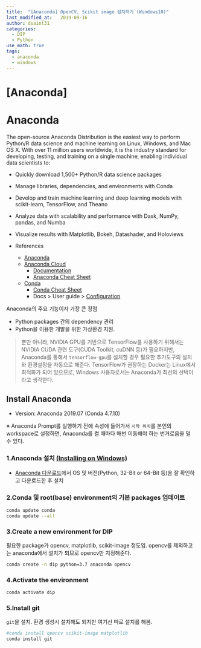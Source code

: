 ```yaml
---
title:  "[Anaconda] OpenCV, Scikit image 설치하기 (Windows10)"
last_modified_at:   2019-09-16
author: dsaint31
categories: 
  - DIP
  - Python
use_math: true
tags: 
  - anaconda
  - windows
---
```


# [Anaconda]
# Anaconda


The open-source Anaconda Distribution is the easiest way to perform Python/R data science and machine learning on Linux, Windows, and Mac OS X. With over 11 million users worldwide, it is the industry standard for developing, testing, and training on a single machine, enabling individual data scientists to:


* Quickly download 1,500+ Python/R data science packages
* Manage libraries, dependencies, and environments with Conda
* Develop and train machine learning and deep learning models with scikit-learn, TensorFlow, and Theano
* Analyze data with scalability and performance with Dask, NumPy, pandas, and Numba
* Visualize results with Matplotlib, Bokeh, Datashader, and Holoviews


* References
  * [Anaconda](https://www.anaconda.com)
  * [Anaconda Cloud](https://anaconda.org/)
    * [Documentation](https://docs.anaconda.com/anaconda/)
    * [Anaconda Cheat Sheet](https://docs.anaconda.com/_downloads/9ee215ff15fde24bf01791d719084950/Anaconda-Starter-Guide.pdf)
  * [Conda](https://docs.conda.io/projects/conda/en/latest/index.html)
    * [Conda Cheat Sheet](https://docs.conda.io/projects/conda/en/latest/_downloads/1f5ecf5a87b1c1a8aaf5a7ab8a7a0ff7/conda-cheatsheet.pdf)
    * Docs > User guide > [Configuration](https://docs.conda.io/projects/conda/en/latest/user-guide/configuration/index.html)


Anaconda의 주요 기능이자 가장 큰 장점 
* Python packages 간의 dependency 관리 
* Python을 이용한 개발을 위한 가상환경 지원.

> 뿐만 아니라, NVIDIA GPU를 기반으로 TensorFlow를 사용하기 위해서는 NVIDIA CUDA 관련 도구(CUDA Toolkit, cuDNN 등)가 필요하지만, Anaconda를 통해서 `tensorflow-gpu`를 설치할 경우 필요한 추가도구의 설치와 환경설정을 자동으로 해준다. TensorFlow가 권장하는 Docker는 Linux에서 최적화가 되어 있으므로, Windows 사용자로서는 Anaconda가 최선의 선택이라고 생각한다.


## Install Anaconda


* Version: Anaconda 2019.07 (Conda 4.7.10)


※ Anaconda Prompt를 실행하기 전에 속성에 들어가서 `시작 위치`를 본인의 workspace로 설정하면, Anaconda를 켤 때마다 매번 이동해야 하는 번거로움을 덜 수 있다.


### 1.Anaconda 설치 [(Installing on Windows)](https://docs.anaconda.com/anaconda/install/windows/)
* [Anaconda 다운로드](https://www.anaconda.com/distribution/#download-section)에서 OS 및 버전(Python, 32-Bit or 64-Bit 등)을 잘 확인하고 다운로드한 후 설치


### 2.Conda 및 root(base) environment의 기본 packages 업데이트


```bash
conda update conda
conda update --all
```


### 3.Create a new environment for DIP

필요한 package가 opencv, matplotlib, scikit-image 정도임.
opencv를 제외하고는 anaconda에서 설치가 되므로 opencv만 지정해준다.

```bash
conda create -n dip python=3.7 anaconda opencv
```


### 4.Activate the environment


```bash
conda activate dip 
```


### 5.Install git 

`git`을 설치.
환경 생성시 설치해도 되지만 여기선 따로 설치를 해봄.

```bash
#conda install opencv scikit-image matplotlib
conda install git
```
